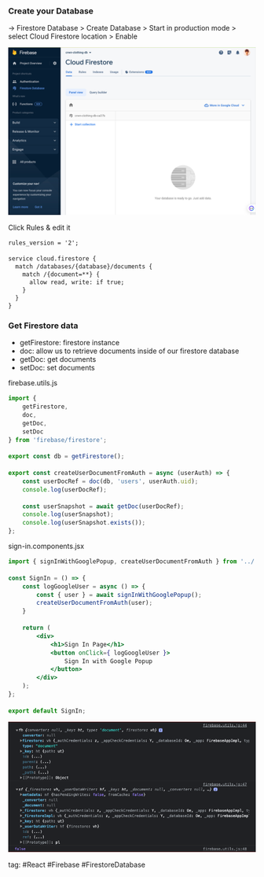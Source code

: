 ### Create your Database
-> Firestore Database > Create Database > Start in production mode > select Cloud Firestore location > Enable

![](./photo/Pasted%20image%2020230603151708.png)

Click Rules & edit it
```
rules_version = '2';

service cloud.firestore {
  match /databases/{database}/documents {
    match /{document=**} {
      allow read, write: if true;
    }
  }
}
```

### Get Firestore data
- getFirestore: firestore instance
- doc: allow us to retrieve documents inside of our firestore database
- getDoc: get documents
- setDoc: set documents

firebase.utils.js
```js
import {
	getFirestore,
	doc,
	getDoc,
	setDoc
} from 'firebase/firestore';

export const db = getFirestore();

export const createUserDocumentFromAuth = async (userAuth) => {
	const userDocRef = doc(db, 'users', userAuth.uid);
	console.log(userDocRef);
  
	const userSnapshot = await getDoc(userDocRef);
	console.log(userSnapshot);
	console.log(userSnapshot.exists());
};
```

sign-in.components.jsx
```jsx
import { signInWithGooglePopup, createUserDocumentFromAuth } from '../../utils/firebase/firebase.utils';

const SignIn = () => {
	const logGoogleUser = async () => {
		const { user } = await signInWithGooglePopup();
		createUserDocumentFromAuth(user);
	}

	return (
		<div>
			<h1>Sign In Page</h1>
			<button onClick={ logGoogleUser }>
				Sign In with Google Popup
			</button>
		</div>
	);
};

export default SignIn;
```

![](./photo/Pasted%20image%2020230603160118.png)

tag: #React #Firebase #FirestoreDatabase 
